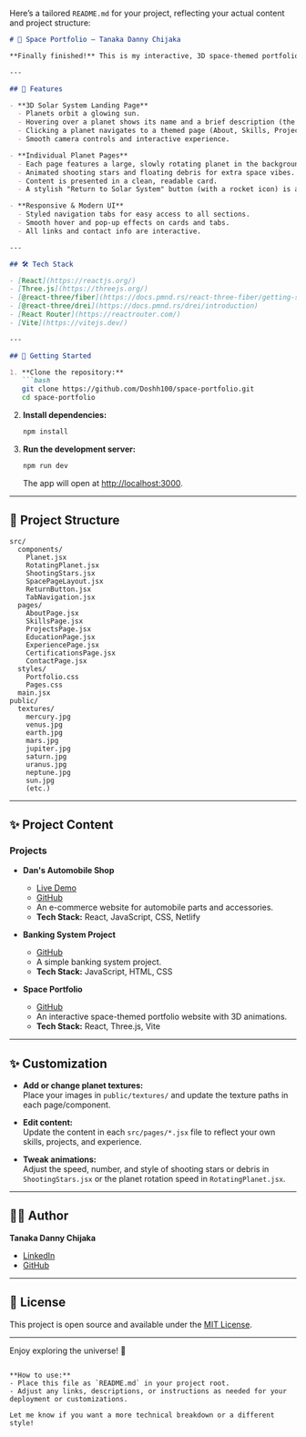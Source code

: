 Here’s a tailored `README.md` for your project, reflecting your actual content and project structure:

```markdown
# 🚀 Space Portfolio – Tanaka Danny Chijaka

**Finally finished!** This is my interactive, 3D space-themed portfolio. Each planet in the solar system represents a section of my journey—About Me, Skills, Projects, Education, Experience, Certifications, and Contact. Click a planet to explore its own animated space environment, complete with rotating planets, shooting stars, and floating debris.

---

## 🌟 Features

- **3D Solar System Landing Page**
  - Planets orbit a glowing sun.
  - Hovering over a planet shows its name and a brief description (the name does NOT rotate with the planet).
  - Clicking a planet navigates to a themed page (About, Skills, Projects, Education, Experience, Certifications, Contact).
  - Smooth camera controls and interactive experience.

- **Individual Planet Pages**
  - Each page features a large, slowly rotating planet in the background.
  - Animated shooting stars and floating debris for extra space vibes.
  - Content is presented in a clean, readable card.
  - A stylish "Return to Solar System" button (with a rocket icon) is always available.

- **Responsive & Modern UI**
  - Styled navigation tabs for easy access to all sections.
  - Smooth hover and pop-up effects on cards and tabs.
  - All links and contact info are interactive.

---

## 🛠️ Tech Stack

- [React](https://reactjs.org/)
- [Three.js](https://threejs.org/)
- [@react-three/fiber](https://docs.pmnd.rs/react-three-fiber/getting-started/introduction)
- [@react-three/drei](https://docs.pmnd.rs/drei/introduction)
- [React Router](https://reactrouter.com/)
- [Vite](https://vitejs.dev/)

---

## 🚀 Getting Started

1. **Clone the repository:**
   ```bash
   git clone https://github.com/Doshh100/space-portfolio.git
   cd space-portfolio
   ```

2. **Install dependencies:**
   ```bash
   npm install
   ```

3. **Run the development server:**
   ```bash
   npm run dev
   ```
   The app will open at [http://localhost:3000](http://localhost:3000).

---

## 📁 Project Structure

```
src/
  components/
    Planet.jsx
    RotatingPlanet.jsx
    ShootingStars.jsx
    SpacePageLayout.jsx
    ReturnButton.jsx
    TabNavigation.jsx
  pages/
    AboutPage.jsx
    SkillsPage.jsx
    ProjectsPage.jsx
    EducationPage.jsx
    ExperiencePage.jsx
    CertificationsPage.jsx
    ContactPage.jsx
  styles/
    Portfolio.css
    Pages.css
  main.jsx
public/
  textures/
    mercury.jpg
    venus.jpg
    earth.jpg
    mars.jpg
    jupiter.jpg
    saturn.jpg
    uranus.jpg
    neptune.jpg
    sun.jpg
    (etc.)
```

---

## ✨ Project Content

### Projects

- **Dan's Automobile Shop**
  - [Live Demo](https://dans-automobil-shop.netlify.app/)
  - [GitHub](https://github.com/Doshh100/dans-automobile-shop)
  - An e-commerce website for automobile parts and accessories.
  - **Tech Stack:** React, JavaScript, CSS, Netlify

- **Banking System Project**
  - [GitHub](https://github.com/Doshh100/Small-Projects/tree/main/BankingSystem)
  - A simple banking system project.
  - **Tech Stack:** JavaScript, HTML, CSS

- **Space Portfolio**
  - [GitHub](https://github.com/Doshh100/SpacePortfolio.git)
  - An interactive space-themed portfolio website with 3D animations.
  - **Tech Stack:** React, Three.js, Vite

---

## ✨ Customization

- **Add or change planet textures:**  
  Place your images in `public/textures/` and update the texture paths in each page/component.

- **Edit content:**  
  Update the content in each `src/pages/*.jsx` file to reflect your own skills, projects, and experience.

- **Tweak animations:**  
  Adjust the speed, number, and style of shooting stars or debris in `ShootingStars.jsx` or the planet rotation speed in `RotatingPlanet.jsx`.

---

## 🧑‍💻 Author

**Tanaka Danny Chijaka**  
- [LinkedIn](https://www.linkedin.com/in/tanaka-danny-chijaka-04595a257/)
- [GitHub](https://github.com/Doshh100)

---

## 📜 License

This project is open source and available under the [MIT License](LICENSE).

---

Enjoy exploring the universe! 🌠
```

**How to use:**  
- Place this file as `README.md` in your project root.
- Adjust any links, descriptions, or instructions as needed for your deployment or customizations.

Let me know if you want a more technical breakdown or a different style!
